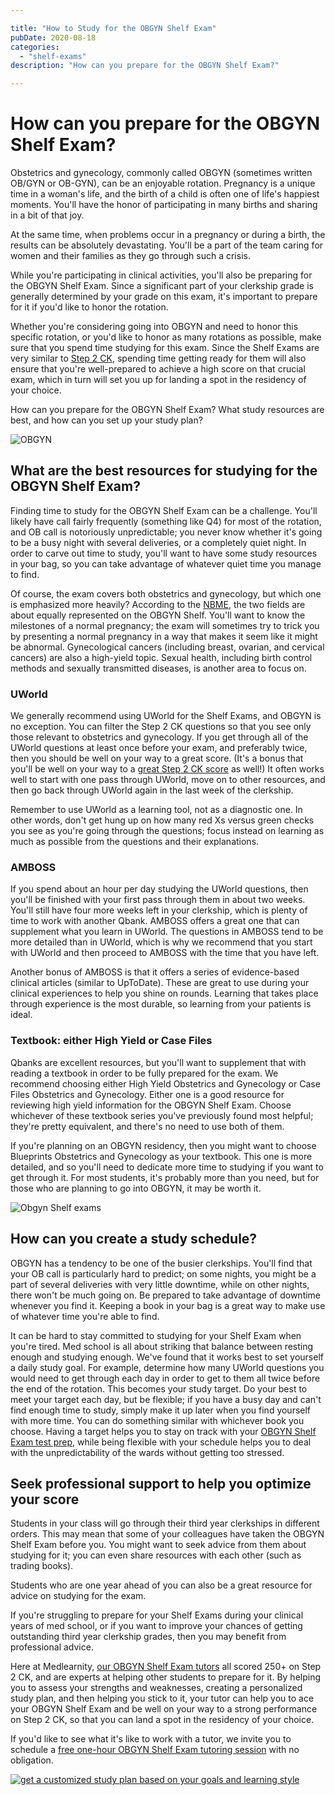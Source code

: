 ```yaml
---

title: "How to Study for the OBGYN Shelf Exam"
pubDate: 2020-08-18
categories: 
  - "shelf-exams"
description: "How can you prepare for the OBGYN Shelf Exam?"

---
```



# How can you prepare for the OBGYN Shelf Exam?

Obstetrics and gynecology, commonly called OBGYN (sometimes written OB/GYN or OB-GYN), can be an enjoyable rotation. Pregnancy is a unique time in a woman's life, and the birth of a child is often one of life's happiest moments. You'll have the honor of participating in many births and sharing in a bit of that joy.

At the same time, when problems occur in a pregnancy or during a birth, the results can be absolutely devastating. You'll be a part of the team caring for women and their families as they go through such a crisis.

While you're participating in clinical activities, you'll also be preparing for the OBGYN Shelf Exam. Since a significant part of your clerkship grade is generally determined by your grade on this exam, it's important to prepare for it if you'd like to honor the rotation.

Whether you're considering going into OBGYN and need to honor this specific rotation, or you'd like to honor as many rotations as possible, make sure that you spend time studying for this exam. Since the Shelf Exams are very similar to [Step 2 CK](https://www.medlearnity.com/step-2ck-usmle/), spending time getting ready for them will also ensure that you're well-prepared to achieve a high score on that crucial exam, which in turn will set you up for landing a spot in the residency of your choice.

How can you prepare for the OBGYN Shelf Exam? What study resources are best, and how can you set up your study plan?

![OBGYN](https://i2xfwztd2ksbegse.public.blob.vercel-storage.com/wp/2020/08/shutterstock_1374682136.jpg)

## What are the best resources for studying for the OBGYN Shelf Exam?

Finding time to study for the OBGYN Shelf Exam can be a challenge. You'll likely have call fairly frequently (something like Q4) for most of the rotation, and OB call is notoriously unpredictable; you never know whether it's going to be a busy night with several deliveries, or a completely quiet night. In order to carve out time to study, you'll want to have some study resources in your bag, so you can take advantage of whatever quiet time you manage to find.

Of course, the exam covers both obstetrics and gynecology, but which one is emphasized more heavily? According to the [NBME](https://www.nbme.org/assessment-products/assess-learn/subject-exams), the two fields are about equally represented on the OBGYN Shelf. You'll want to know the milestones of a normal pregnancy; the exam will sometimes try to trick you by presenting a normal pregnancy in a way that makes it seem like it might be abnormal. Gynecological cancers (including breast, ovarian, and cervical cancers) are also a high-yield topic. Sexual health, including birth control methods and sexually transmitted diseases, is another area to focus on.

### UWorld

We generally recommend using UWorld for the Shelf Exams, and OBGYN is no exception. You can filter the Step 2 CK questions so that you see only those relevant to obstetrics and gynecology. If you get through all of the UWorld questions at least once before your exam, and preferably twice, then you should be well on your way to a great score. (It's a bonus that you'll be well on your way to a [great Step 2 CK score](https://www.medlearnity.com/how-to-score-280-on-usmle-step-2-ck/) as well!) It often works well to start with one pass through UWorld, move on to other resources, and then go back through UWorld again in the last week of the clerkship.

Remember to use UWorld as a learning tool, not as a diagnostic one. In other words, don't get hung up on how many red Xs versus green checks you see as you're going through the questions; focus instead on learning as much as possible from the questions and their explanations.

### AMBOSS

If you spend about an hour per day studying the UWorld questions, then you'll be finished with your first pass through them in about two weeks. You'll still have four more weeks left in your clerkship, which is plenty of time to work with another Qbank. AMBOSS offers a great one that can supplement what you learn in UWorld. The questions in AMBOSS tend to be more detailed than in UWorld, which is why we recommend that you start with UWorld and then proceed to AMBOSS with the time that you have left.

Another bonus of AMBOSS is that it offers a series of evidence-based clinical articles (similar to UpToDate). These are great to use during your clinical experiences to help you shine on rounds. Learning that takes place through experience is the most durable, so learning from your patients is ideal.

### Textbook: either High Yield or Case Files

Qbanks are excellent resources, but you'll want to supplement that with reading a textbook in order to be fully prepared for the exam. We recommend choosing either High Yield Obstetrics and Gynecology or Case Files Obstetrics and Gynecology. Either one is a good resource for reviewing high yield information for the OBGYN Shelf Exam. Choose whichever of these textbook series you've previously found most helpful; they're pretty equivalent, and there's no need to use both of them.

If you're planning on an OBGYN residency, then you might want to choose Blueprints Obstetrics and Gynecology as your textbook. This one is more detailed, and so you'll need to dedicate more time to studying if you want to get through it. For most students, it's probably more than you need, but for those who are planning to go into OBGYN, it may be worth it.

![Obgyn Shelf exams](https://i2xfwztd2ksbegse.public.blob.vercel-storage.com/wp/2020/08/shutterstock_528321097-3-1024x683.jpg)

## How can you create a study schedule?

OBGYN has a tendency to be one of the busier clerkships. You'll find that your OB call is particularly hard to predict; on some nights, you might be a part of several deliveries with very little downtime, while on other nights, there won't be much going on. Be prepared to take advantage of downtime whenever you find it. Keeping a book in your bag is a great way to make use of whatever time you're able to find.

It can be hard to stay committed to studying for your Shelf Exam when you're tired. Med school is all about striking that balance between resting enough and studying enough. We've found that it works best to set yourself a daily study goal. For example, determine how many UWorld questions you would need to get through each day in order to get to them all twice before the end of the rotation. This becomes your study target. Do your best to meet your target each day, but be flexible; if you have a busy day and can't find enough time to study, simply make it up later when you find yourself with more time. You can do something similar with whichever book you choose. Having a target helps you to stay on track with your [OBGYN Shelf Exam test prep](https://www.medlearnity.com/nbme-shelf-exams/), while being flexible with your schedule helps you to deal with the unpredictability of the wards without getting too stressed.

## Seek professional support to help you optimize your score

Students in your class will go through their third year clerkships in different orders. This may mean that some of your colleagues have taken the OBGYN Shelf Exam before you. You might want to seek advice from them about studying for it; you can even share resources with each other (such as trading books).

Students who are one year ahead of you can also be a great resource for advice on studying for the exam.

If you're struggling to prepare for your Shelf Exams during your clinical years of med school, or if you want to improve your chances of getting outstanding third year clerkship grades, then you may benefit from professional advice.

Here at Medlearnity, [our OBGYN Shelf Exam tutors](https://www.medlearnity.com/our-tutors/) all scored 250+ on Step 2 CK, and are experts at helping other students to prepare for it. By helping you to assess your strengths and weaknesses, creating a personalized study plan, and then helping you stick to it, your tutor can help you to ace your OBGYN Shelf Exam and be well on your way to a strong performance on Step 2 CK, so that you can land a spot in the residency of your choice.

If you'd like to see what it's like to work with a tutor, we invite you to schedule a [free one-hour OBGYN Shelf Exam tutoring session](https://www.medlearnity.com/start-here/) with no obligation.

[![get a customized study plan based on your goals and learning style](https://i2xfwztd2ksbegse.public.blob.vercel-storage.com/wp/2022/06/02-get-customized.png)](https://www.medlearnity.com/start-here/)
